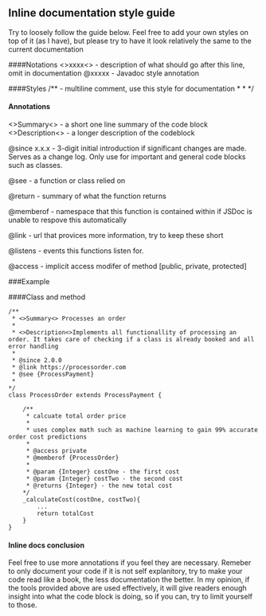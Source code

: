 ## Inline documentation style guide
Try to loosely follow the guide below. Feel free to add your own styles on top of it (as I have), but please try to have it look relatively the same to the current documentation


####Notations
<>xxxx<> - description of what should go after this line, omit in documentation
@xxxxx - Javadoc style annotation

####Styles
/**  - multiline comment, use this style for documentation
 *
 *
*/

#### Annotations
<>Summary<> - a short one line summary of the code block
<>Description<> - a longer description of the codeblock

@since x.x.x - 3-digit initial introduction if significant changes are made. Serves as a change log. Only use for important and general code blocks such as classes. 

@see - a function or class relied on

@return - summary of what the function returns

@memberof - namespace that this function is contained within if JSDoc is unable to respove this automatically

@link - url that provices more information, try to keep these short

@listens - events this functions listen for.

@access - implicit access modifer of method [public, private, protected]


###Example

####Class and method

```
/**
 * <>Summary<> Processes an order
 *
 * <>Description<>Implements all functionallity of processing an order. It takes care of checking if a class is already booked and all error handling
 *
 * @since 2.0.0
 * @link https://processorder.com
 * @see {ProcessPayment}
 *
*/
class ProcessOrder extends ProcessPayment {

    /**
     * calcuate total order price
     * 
     * uses complex math such as machine learning to gain 99% accurate order cost predictions
     *
     * @access private
     * @memberof {ProcessOrder}
     *
     * @param {Integer} costOne - the first cost
     * @param {Integer} costTwo - the second cost
     * @returns {Integer} - the new total cost
    */
    _calculateCost(costOne, costTwo){
        ...
        return totalCost
    }
}
```

#### Inline docs conclusion
Feel free to use more annotations if you feel they are necessary. Remeber to only document your code if it is not self explanitory, try to make your code read like a book, the less documentation the better. In my opinion, if the tools provided above are used effectively, it will give readers enough insight into what the code block is doing, so if you can, try to limit yourself to those.
